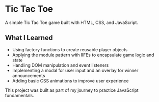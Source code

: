 # Tic Tac Toe

A simple Tic Tac Toe game built with HTML, CSS, and JavaScript.

## What I Learned
- Using factory functions to create reusable player objects  
- Applying the module pattern with IIFEs to encapsulate game logic and state  
- Handling DOM manipulation and event listeners  
- Implementing a modal for user input and an overlay for winner announcements  
- Adding basic CSS animations to improve user experience  

This project was built as part of my journey to practice JavaScript fundamentals.
